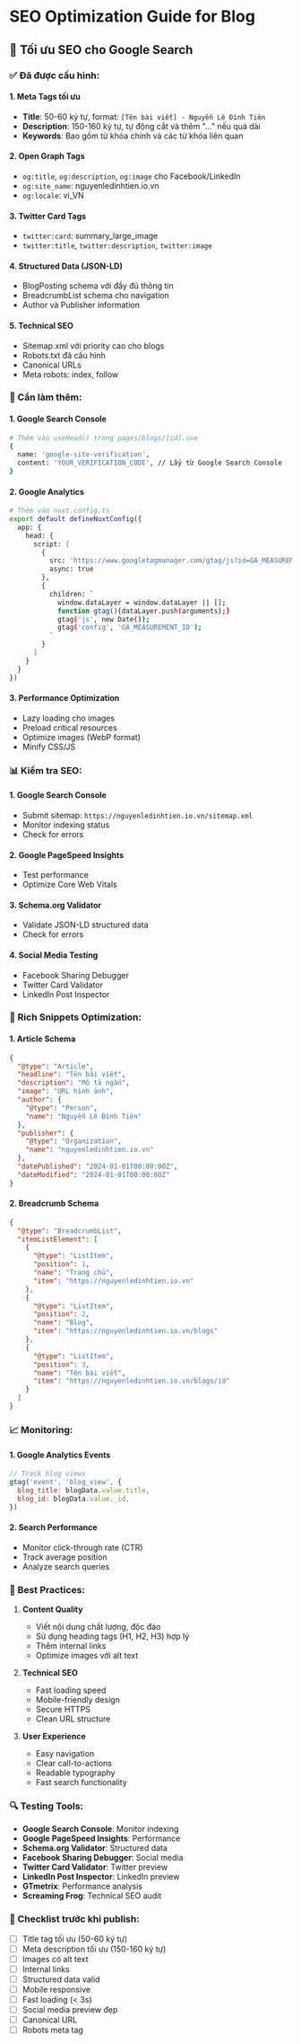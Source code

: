 # SEO Optimization Guide for Blog

## 🎯 Tối ưu SEO cho Google Search

### ✅ Đã được cấu hình:

#### 1. **Meta Tags tối ưu**

- **Title**: 50-60 ký tự, format: `[Tên bài viết] - Nguyễn Lê Đình Tiên`
- **Description**: 150-160 ký tự, tự động cắt và thêm "..." nếu quá dài
- **Keywords**: Bao gồm từ khóa chính và các từ khóa liên quan

#### 2. **Open Graph Tags**

- `og:title`, `og:description`, `og:image` cho Facebook/LinkedIn
- `og:site_name`: nguyenledinhtien.io.vn
- `og:locale`: vi_VN

#### 3. **Twitter Card Tags**

- `twitter:card`: summary_large_image
- `twitter:title`, `twitter:description`, `twitter:image`

#### 4. **Structured Data (JSON-LD)**

- BlogPosting schema với đầy đủ thông tin
- BreadcrumbList schema cho navigation
- Author và Publisher information

#### 5. **Technical SEO**

- Sitemap.xml với priority cao cho blogs
- Robots.txt đã cấu hình
- Canonical URLs
- Meta robots: index, follow

### 🔧 Cần làm thêm:

#### 1. **Google Search Console**

```bash
# Thêm vào useHead() trong pages/blogs/[id].vue
{
  name: 'google-site-verification',
  content: 'YOUR_VERIFICATION_CODE', // Lấy từ Google Search Console
}
```

#### 2. **Google Analytics**

```bash
# Thêm vào nuxt.config.ts
export default defineNuxtConfig({
  app: {
    head: {
      script: [
        {
          src: 'https://www.googletagmanager.com/gtag/js?id=GA_MEASUREMENT_ID',
          async: true
        },
        {
          children: `
            window.dataLayer = window.dataLayer || [];
            function gtag(){dataLayer.push(arguments);}
            gtag('js', new Date());
            gtag('config', 'GA_MEASUREMENT_ID');
          `
        }
      ]
    }
  }
})
```

#### 3. **Performance Optimization**

- Lazy loading cho images
- Preload critical resources
- Optimize images (WebP format)
- Minify CSS/JS

### 📊 Kiểm tra SEO:

#### 1. **Google Search Console**

- Submit sitemap: `https://nguyenledinhtien.io.vn/sitemap.xml`
- Monitor indexing status
- Check for errors

#### 2. **Google PageSpeed Insights**

- Test performance
- Optimize Core Web Vitals

#### 3. **Schema.org Validator**

- Validate JSON-LD structured data
- Check for errors

#### 4. **Social Media Testing**

- Facebook Sharing Debugger
- Twitter Card Validator
- LinkedIn Post Inspector

### 🎨 Rich Snippets Optimization:

#### 1. **Article Schema**

```json
{
  "@type": "Article",
  "headline": "Tên bài viết",
  "description": "Mô tả ngắn",
  "image": "URL hình ảnh",
  "author": {
    "@type": "Person",
    "name": "Nguyễn Lê Đình Tiên"
  },
  "publisher": {
    "@type": "Organization",
    "name": "nguyenledinhtien.io.vn"
  },
  "datePublished": "2024-01-01T00:00:00Z",
  "dateModified": "2024-01-01T00:00:00Z"
}
```

#### 2. **Breadcrumb Schema**

```json
{
  "@type": "BreadcrumbList",
  "itemListElement": [
    {
      "@type": "ListItem",
      "position": 1,
      "name": "Trang chủ",
      "item": "https://nguyenledinhtien.io.vn"
    },
    {
      "@type": "ListItem",
      "position": 2,
      "name": "Blog",
      "item": "https://nguyenledinhtien.io.vn/blogs"
    },
    {
      "@type": "ListItem",
      "position": 3,
      "name": "Tên bài viết",
      "item": "https://nguyenledinhtien.io.vn/blogs/id"
    }
  ]
}
```

### 📈 Monitoring:

#### 1. **Google Analytics Events**

```javascript
// Track blog views
gtag('event', 'blog_view', {
  blog_title: blogData.value.title,
  blog_id: blogData.value._id,
})
```

#### 2. **Search Performance**

- Monitor click-through rate (CTR)
- Track average position
- Analyze search queries

### 🚀 Best Practices:

1. **Content Quality**
   - Viết nội dung chất lượng, độc đáo
   - Sử dụng heading tags (H1, H2, H3) hợp lý
   - Thêm internal links
   - Optimize images với alt text

2. **Technical SEO**
   - Fast loading speed
   - Mobile-friendly design
   - Secure HTTPS
   - Clean URL structure

3. **User Experience**
   - Easy navigation
   - Clear call-to-actions
   - Readable typography
   - Fast search functionality

### 🔍 Testing Tools:

- **Google Search Console**: Monitor indexing
- **Google PageSpeed Insights**: Performance
- **Schema.org Validator**: Structured data
- **Facebook Sharing Debugger**: Social media
- **Twitter Card Validator**: Twitter preview
- **LinkedIn Post Inspector**: LinkedIn preview
- **GTmetrix**: Performance analysis
- **Screaming Frog**: Technical SEO audit

### 📝 Checklist trước khi publish:

- [ ] Title tag tối ưu (50-60 ký tự)
- [ ] Meta description tối ưu (150-160 ký tự)
- [ ] Images có alt text
- [ ] Internal links
- [ ] Structured data valid
- [ ] Mobile responsive
- [ ] Fast loading (< 3s)
- [ ] Social media preview đẹp
- [ ] Canonical URL
- [ ] Robots meta tag

